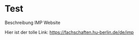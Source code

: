 # Test
Beschreibung IMP Website


Hier ist der tolle Link:
https://fachschaften.hu-berlin.de/de/imp
